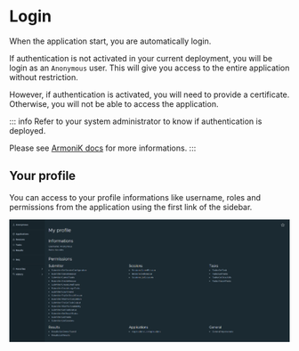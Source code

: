 # Login

When the application start, you are automatically login.

If authentication is not activated in your current deployment, you will be login as an `Anonymous` user. This will give you access to the entire application without restriction.

However, if authentication is activated, you will need to provide a certificate. Otherwise, you will not be able to access the application.

::: info
Refer to your system administrator to know if authentication is deployed.

Please see [ArmoniK docs](https://https://aneoconsulting.github.io/ArmoniK/) for more informations.
:::

## Your profile

You can access to your profile informations like username, roles and permissions from the application using the first link of the sidebar.

![Screenshot of the profile page](../assets/images/profile.png)
